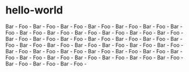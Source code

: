 # hello-world
Bar - Foo - Bar - Foo - Bar - Foo - Bar - Foo - Bar - Foo - Bar - Foo - Bar - Foo -
Bar - Foo - Bar - Foo - Bar - Foo - Bar - Foo - Bar - Foo - Bar - Foo - Bar - Foo -
Bar - Foo - Bar - Foo - Bar - Foo - Bar - Foo - Bar - Foo - Bar - Foo - Bar - Foo -
Bar - Foo - Bar - Foo - Bar - Foo - Bar - Foo - Bar - Foo - Bar - Foo - Bar - Foo -
Bar - Foo - Bar - Foo - Bar - Foo - Bar - Foo - Bar - Foo - Bar - Foo - Bar - Foo -
Bar - Foo - Bar - Foo - Bar - Foo - Bar - Foo - Bar - Foo - Bar - Foo - Bar - Foo -
